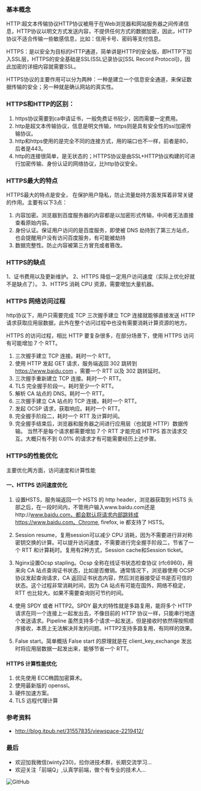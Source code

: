 ### 基本概念

HTTP:超文本传输协议HTTP协议被用于在Web浏览器和网站服务器之间传递信息，HTTP协议以明文方式发送内容，不提供任何方式的数据加密，因此，HTTP协议不适合传输一些敏感信息，比如：信用卡号、密码等支付信息。


HTTPS：是以安全为目标的HTTP通道，简单讲是HTTP的安全版，即HTTP下加入SSL层，HTTPS的安全基础是SSL(SSL记录协议[SSL Record Protocol])，因此加密的详细内容就需要SSL。

HTTPS协议的主要作用可以分为两种：一种是建立一个信息安全通道，来保证数据传输的安全；另一种就是确认网站的真实性。

### HTTPS和HTTP的区别：

1. https协议需要到ca申请证书，一般免费证书较少，因而需要一定费用。
2. http是超文本传输协议，信息是明文传输，https则是具有安全性的ssl加密传输协议。
3. http和https使用的是完全不同的连接方式，用的端口也不一样，前者是80，后者是443。
4. http的连接很简单，是无状态的；HTTPS协议是由SSL+HTTP协议构建的可进行加密传输、身份认证的网络协议，比http协议安全。

### HTTPS最大的特点
HTTPS最大的特点是安全， 在保护用户隐私，防止流量劫持方面发挥着非常关键的作用。主要有以下3点：

1. 内容加密。浏览器到百度服务器的内容都是以加密形式传输，中间者无法直接查看原始内容。
2. 身份认证。保证用户访问的是百度服务，即使被 DNS 劫持到了第三方站点，也会提醒用户没有访问百度服务，有可能被劫持
3. 数据完整性。防止内容被第三方冒充或者篡改。

### HTTPS的缺点

1、证书费用以及更新维护。
2、HTTPS 降低一定用户访问速度（实际上优化好就不是缺点了）。
3、HTTPS 消耗 CPU 资源，需要增加大量机器。

### HTTPS 网络访问过程

http协议下，用户只需要完成 TCP 三次握手建立 TCP 连接就能够直接发送 HTTP 请求获取应用层数据，此外在整个访问过程中也没有需要消耗计算资源的地方。

HTTPS 的访问过程，相比 HTTP 要复杂很多，在部分场景下，使用 HTTPS 访问有可能增加 7 个 RTT。 

1. 三次握手建立 TCP 连接。耗时一个 RTT。
2. 使用 HTTP 发起 GET 请求，服务端返回 302 跳转到 https://www.baidu.com 。需要一个 RTT 以及 302 跳转延时。
3. 三次握手重新建立 TCP 连接。耗时一个 RTT。
4. TLS 完全握手阶段一。耗时至少一个 RTT。
5. 解析 CA 站点的 DNS。耗时一个 RTT。
6. 三次握手建立 CA 站点的 TCP 连接。耗时一个 RTT。
7. 发起 OCSP 请求，获取响应。耗时一个 RTT。
8. 完全握手阶段二，耗时一个 RTT 及计算时间。
9. 完全握手结束后，浏览器和服务器之间进行应用层（也就是 HTTP）数据传输。
当然不是每个请求都需要增加 7 个 RTT 才能完成 HTTPS 首次请求交互。大概只有不到 0.01% 的请求才有可能需要经历上述步骤。

### HTTPS的性能优化
主要优化两方面，访问速度和计算性能

#### 一、HTTPS 访问速度优化

1. 设置HSTS，服务端返回一个 HSTS 的 http header，浏览器获取到 HSTS 头部之后，在一段时间内，不管用户输入www.baidu.com还是http://www.baidu.com，都会默认将请求内部跳转成https://www.baidu.com。Chrome, firefox, ie 都支持了 HSTS。

2. Session resume，复用session可以减少 CPU 消耗，因为不需要进行非对称密钥交换的计算。可以提升访问速度，不需要进行完全握手阶段二，节省了一个 RTT 和计算耗时。复用有2种方式，Session cache和Session ticket。

3. Nginx设置Ocsp stapling。Ocsp 全称在线证书状态检查协议 (rfc6960)，用来向 CA 站点查询证书状态，比如是否撤销。通常情况下，浏览器使用 OCSP 协议发起查询请求，CA 返回证书状态内容，然后浏览器接受证书是否可信的状态。这个过程非常消耗时间，因为 CA 站点有可能在国外，网络不稳定，RTT 也比较大。如果不需要查询则可节约时间。

4. 使用 SPDY 或者 HTTP2。SPDY 最大的特性就是多路复用，能将多个 HTTP 请求在同一个连接上一起发出去，不像目前的 HTTP 协议一样，只能串行地逐个发送请求。Pipeline 虽然支持多个请求一起发送，但是接收时依然得按照顺序接收，本质上无法解决并发的问题。HTTP2支持多路复用，有同样的效果。

5. False start。简单概括 False start 的原理就是在 client_key_exchange 发出时将应用层数据一起发出来，能够节省一个 RTT。

#### HTTPS 计算性能优化

1. 优先使用 ECC椭圆加密算术。
2. 使用最新版的 openssl。
3. 硬件加速方案。
4. TLS 远程代理计算

### 参考资料
+ http://blog.itpub.net/31557835/viewspace-2219412/

### 最后
+ 欢迎加我微信(winty230)，拉你进技术群，长期交流学习...
+ 欢迎关注「前端Q」,认真学前端，做个有专业的技术人...

![GitHub](https://raw.githubusercontent.com/LuckyWinty/blog/master/images/gzh/1571395642.png)